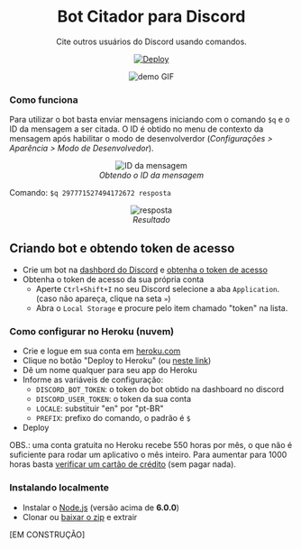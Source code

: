 
<div align="center">

# Bot Citador para Discord

Cite outros usuários do Discord usando comandos.

[![Deploy](https://www.herokucdn.com/deploy/button.svg)](https://heroku.com/deploy?template=https://github.com/kelvinss/node-discord-quoter-bot)

![demo GIF](https://raw.githubusercontent.com/kelvinss/node-discord-quoter-bot/master/readme/pt_demo.gif)

</div>


### Como funciona

Para utilizar o bot basta enviar mensagens iniciando com o comando `$q` e o ID da mensagem a ser citada. O ID é obtido no menu de contexto da mensagem após habilitar o modo de desenvolverdor (_Configurações > Aparência > Modo de Desenvolvedor_).

<div align="center">

![ID da mensagem](https://raw.githubusercontent.com/kelvinss/node-discord-quoter-bot/master/readme/pt_id.png)  
_Obtendo o ID da mensagem_
</div>

Comando: `$q 297771527494172672 resposta`

<div align="center">

![resposta](https://raw.githubusercontent.com/kelvinss/node-discord-quoter-bot/master/readme/pt_reply.png)  
_Resultado_
</div>

## Criando bot e obtendo token de acesso

* Crie um bot na [dashbord do Discord](https://discordapp.com/developers/applications) e [obtenha o token de acesso](https://github.com/reactiflux/discord-irc/wiki/Creating-a-discord-bot-&amp;-getting-a-token)
* Obtenha o token de acesso da sua própria conta
  * Aperte `Ctrl+Shift+I` no seu Discord selecione a aba `Application`. (caso não apareça, clique na seta `»`)
  * Abra o `Local Storage` e procure pelo item chamado "token" na lista.

### Como configurar no Heroku (nuvem)

* Crie e logue em sua conta em [heroku.com](https://signup.heroku.com/)
* Clique no botão "Deploy to Heroku" (ou [neste link](https://heroku.com/deploy?template=https://github.com/kelvinss/node-discord-quoter-bot))
* Dê um nome qualquer para seu app do Heroku
* Informe as variáveis de configuração:
  * `DISCORD_BOT_TOKEN`: o token do bot obtido na dashboard no discord
  * `DISCORD_USER_TOKEN`: o token da sua conta
  * `LOCALE`:  substituir "en" por "pt-BR"
  * `PREFIX`: prefixo do comando, o padrão é `$`
* Deploy

OBS.: uma conta gratuita no Heroku recebe 550 horas por mês, o que não é suficiente para rodar um aplicativo o mês inteiro. Para aumentar para 1000 horas basta [verificar um cartão de crédito](https://devcenter.heroku.com/articles/account-verification#how-to-verify-your-heroku-account) (sem pagar nada).

### Instalando localmente

* Instalar o [Node.js](https://nodejs.org/en/download/current/) (versão acima de **6.0.0**)
* Clonar ou [baixar o zip](https://github.com/kelvinss/node-discord-quoter-bot/archive/master.zip) e extrair

[EM CONSTRUÇÃO]
